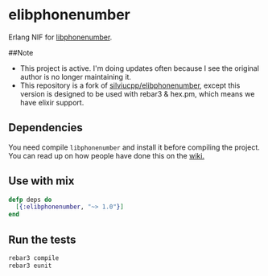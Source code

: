 elibphonenumber
===============

Erlang NIF for [libphonenumber](https://github.com/googlei18n/libphonenumber).

##Note

- This project is active. I'm doing updates often because I see the original author is no longer maintaining it.
- This repository is a fork of [silviucpp/elibphonenumber][3], except this version is designed to be used with rebar3 & hex.pm,
  which means we have elixir support.

## Dependencies

You need compile `libphonenumber` and install it before compiling the project. You can read up on how people have done this on the [wiki.][2]

## Use with mix

```elixir
defp deps do
  [{:elibphonenumber, "~> 1.0"}]
end
```

## Run the tests

```sh
rebar3 compile
rebar3 eunit
```

[1]:https://www.wowapp.com/w/silviu/Silviu-Caragea
[2]:https://github.com/johnhamelink/elibphonenumber/wiki/Compiling-Libphonenumber
[3]:https://github.com/silviucpp/elibphonenumber
